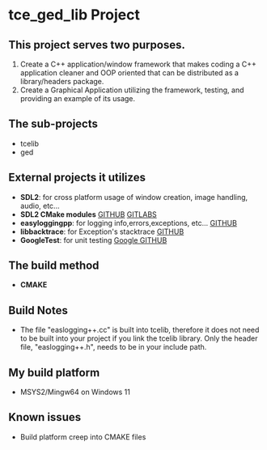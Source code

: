 # **tce_ged_lib Project**

## This project serves two purposes.
1. Create a C++ application/window framework that makes coding a C++ application cleaner and OOP oriented that can be distributed as a library/headers package.
2. Create a Graphical Application utilizing the framework, testing, and providing an example of its usage.

## The sub-projects
- tcelib
- ged

## External projects it utilizes
- **SDL2**: for cross platform usage of window creation, image handling, audio, etc...
- **SDL2 CMake modules** [GITHUB](https://github.com/aminosbh/sdl2-cmake-modules) [GITLABS](https://gitlab.com/aminosbh/sdl2-cmake-modules)
- **easyloggingpp**: for logging info,errors,exceptions, etc... [GITHUB](https://github.com/amrayn/easyloggingpp)
- **libbacktrace**: for Exception's stacktrace [GITHUB](https://github.com/etavardt/libbacktrace.git)
- **GoogleTest**: for unit testing [Google GITHUB](https://google.github.io/googletest/quickstart-cmake.html)

## The build method
- **CMAKE**

## Build Notes
- The file "easlogging++.cc" is built into tcelib, therefore it does not need to be built into your project if you link the tcelib library. Only the header file, "easlogging++.h", needs to be in your include path.

## My build platform
- MSYS2/Mingw64 on Windows 11

## Known issues
- Build platform creep into CMAKE files
